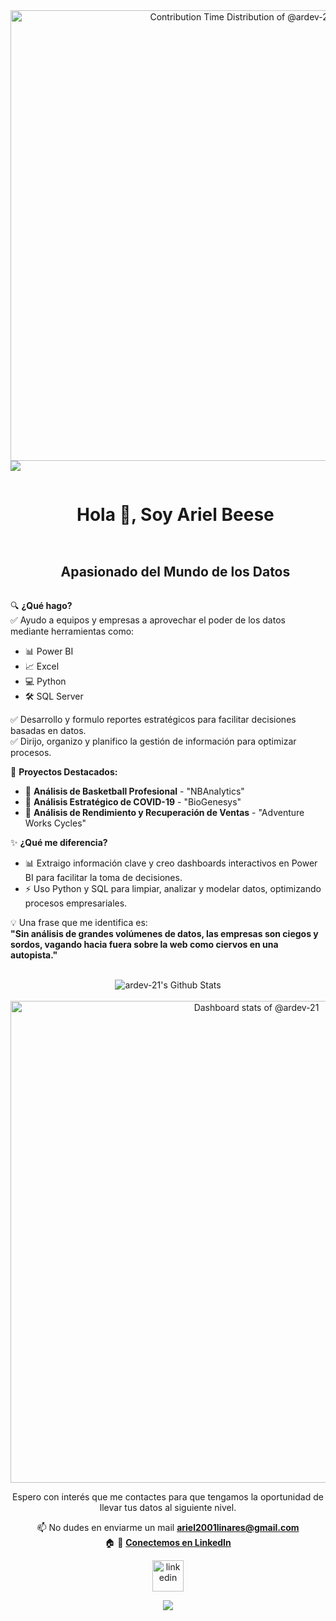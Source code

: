<a href="https://next.ossinsight.io/widgets/official/analyze-user-contribution-time-distribution?user_id=101434508&period=all_times" target="_blank" style="display: block" align="center">
  <picture>
    <source media="(prefers-color-scheme: dark)" srcset="https://next.ossinsight.io/widgets/official/analyze-user-contribution-time-distribution/thumbnail.png?user_id=101434508&period=all_times&image_size=auto&color_scheme=dark" width="721" height="auto">
    <img alt="Contribution Time Distribution of @ardev-21" src="https://next.ossinsight.io/widgets/official/analyze-user-contribution-time-distribution/thumbnail.png?user_id=101434508&period=all_times&image_size=auto&color_scheme=light" width="721" height="auto" aling="center">
  </picture>
</a>

<!--horizontal divider(gradiant)-->
<img src="https://user-images.githubusercontent.com/73097560/115834477-dbab4500-a447-11eb-908a-139a6edaec5c.gif">

<!--h1 without bottom border-->
<div id="user-content-toc">
  <ul align="center">
    <summary><h1 style="display: inline-block">Hola 👋, Soy Ariel Beese</h1></summary>
  </ul>
</div>

<!--h2 without bottom border-->
<div id="user-content-toc">
  <ul align="center">
    <summary><h2 style="display: inline-block">Apasionado del Mundo de los Datos</h2></summary>
  </ul>
</div>

<!--Intro start-->

🔍 **¿Qué hago?**  
✅ Ayudo a equipos y empresas a aprovechar el poder de los datos mediante herramientas como:
- 📊 Power BI  
- 📈 Excel  
- 💻 Python  
- 🛠️ SQL Server

✅ Desarrollo y formulo reportes estratégicos para facilitar decisiones basadas en datos.  
✅ Dirijo, organizo y planifico la gestión de información para optimizar procesos.  

🚀 **Proyectos Destacados:**  
- 🤖 **Análisis de Basketball Profesional** - "NBAnalytics"  
- 🦠 **Análisis Estratégico de COVID-19** - "BioGenesys"  
- 🚴 **Análisis de Rendimiento y Recuperación de Ventas** - "Adventure Works Cycles"  

✨ **¿Qué me diferencia?**  
- 📊 Extraigo información clave y creo dashboards interactivos en Power BI para facilitar la toma de decisiones.  
- ⚡ Uso Python y SQL para limpiar, analizar y modelar datos, optimizando procesos empresariales.  

💡 Una frase que me identifica es:  
**"Sin análisis de grandes volúmenes de datos, las empresas son ciegos y sordos, vagando hacia fuera sobre la web como ciervos en una autopista."**  

<br/>
</div>

<div align="center">

<img align="center" src="https://github-readme-stats.vercel.app/api?username=ardev-21&include_all_commits=true&count_private=true&show_icons=true&line_height=20&title_color=7A7ADB&icon_color=2234AE&text_color=D3D3D3&bg_color=0,000000,130F40" alt="ardev-21's Github Stats">
<br/>
<br/>

<!-- Copy-paste in your Readme.md file -->

<a href="https://next.ossinsight.io/widgets/official/compose-user-dashboard-stats?user_id=101434508" target="_blank" style="display: block" align="center">
  <picture>
    <source media="(prefers-color-scheme: dark)" srcset="https://next.ossinsight.io/widgets/official/compose-user-dashboard-stats/thumbnail.png?user_id=101434508&image_size=auto&color_scheme=dark" width="771" height="auto">
    <img alt="Dashboard stats of @ardev-21" src="https://next.ossinsight.io/widgets/official/compose-user-dashboard-stats/thumbnail.png?user_id=101434508&image_size=auto&color_scheme=light" width="771" height="auto">
  </picture>
</a>

<!-- Made with [OSS Insight](https://ossinsight.io/) -->

Espero con interés que me contactes para que tengamos la oportunidad de llevar tus datos al siguiente nivel.  

📫 No dudes en enviarme un mail **ariel2001linares@gmail.com**  
🏠 🚀 **[Conectemos en LinkedIn](https://www.linkedin.com/in/ariel21/)**  

<!--Intro end-->


<!--icons and links-->
<p align="center">
<a href="https://www.linkedin.com/in/ariel21/" target="blank"><img align="center" src="https://user-images.githubusercontent.com/88904952/234979284-68c11d7f-1acc-4f0c-ac78-044e1037d7b0.png" alt="linkedin" height="50" width="50" /></a>

<!--profile visit count-->
<div align="center">


<!--horizontal divider(gradiant)-->
<img src="https://user-images.githubusercontent.com/73097560/115834477-dbab4500-a447-11eb-908a-139a6edaec5c.gif">

